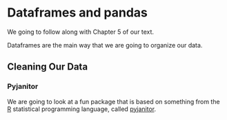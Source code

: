 # Dataframes and pandas

We going to follow along with Chapter 5 of our text.

Dataframes are the main way that we are going to organize our data. 

## Cleaning Our Data


### Pyjanitor

We are going to look at a fun package that is based on something from the [R](https://www.r-project.org) statistical programming language, called [pyjanitor](https://pyjanitor-devs.github.io/pyjanitor/). 